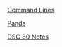 [Command Lines](https://asdacdsfca.github.io/DSC80/Command-Lines.html)

[Panda](https://asdacdsfca.github.io/DSC80/PANDA.html)

[DSC 80 Notes](https://asdacdsfca.github.io/DSC80/notes.html)
